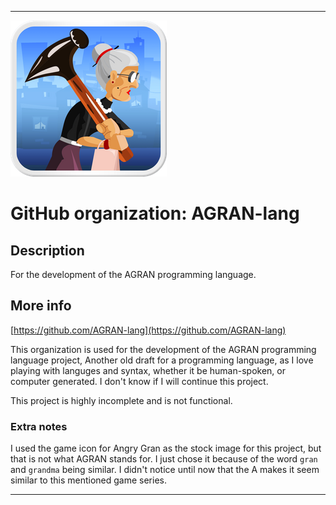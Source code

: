   
***

![AngryGran.png failed to load. The file may be missing or corrupt. Check the file path for errors first.](/AdditionalInfo/1/AGRAN-lang/AngryGran.png)

# GitHub organization: AGRAN-lang

## Description

For the development of the AGRAN programming language.

## More info

[https://github.com/AGRAN-lang](https://github.com/AGRAN-lang)

This organization is used for the development of the AGRAN programming language project, Another old draft for a programming language, as I love playing with languges and syntax, whether it be human-spoken, or computer generated. I don't know if I will continue this project.

This project is highly incomplete and is not functional.

### Extra notes

I used the game icon for Angry Gran as the stock image for this project, but that is not what AGRAN stands for. I just chose it because of the word `gran` and `grandma` being similar. I didn't notice until now that the A makes it seem similar to this mentioned game series.

***
